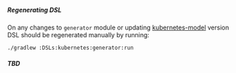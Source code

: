 ##### Regenerating DSL

On any changes to `generator` module or updating [kubernetes-model](https://github.com/fabric8io/kubernetes-model)
version DSL should be regenerated manually by running:

`./gradlew :DSLs:kubernetes:generator:run`

##### TBD